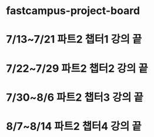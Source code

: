 # fastcampus-project-board

# 7/13~7/21 파트2 챕터1 강의 끝
# 7/22~7/29 파트2 챕터2 강의 끝
# 7/30~8/6 파트2 챕터3 강의 끝
# 8/7~8/14 파트2 챕터4 강의 끝
